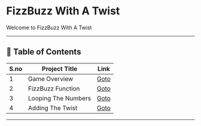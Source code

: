 # FizzBuzz With A Twist

Welcome to FizzBuzz With A Twist

---

## 📅 Table of Contents

| S.no | Project Title        | Link                                    |
|------|----------------------|-----------------------------------------|
| 1    | Game Overview        | [Goto](1_game_overview/README.md)       |
| 2    | FizzBuzz Function    | [Goto](2_fizzbuzz_function/README.md)   |
| 3    | Looping The Numbers  | [Goto](3_looping_the_numbers/README.md) |
| 4    | Adding The Twist     | [Goto](4_adding_the_twist/README.md)    |





---

